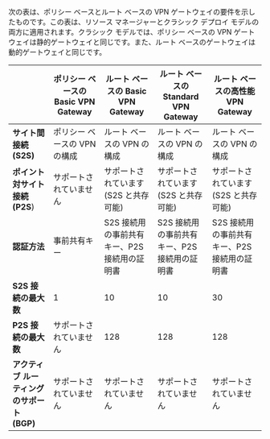 次の表は、ポリシー ベースとルート ベースの VPN ゲートウェイの要件を示したものです。この表は、リソース マネージャーとクラシック デプロイ モデルの両方に適用されます。クラシック モデルでは、ポリシー ベースの VPN ゲートウェイは静的ゲートウェイと同じです。また、ルート ベースのゲートウェイは動的ゲートウェイと同じです。


| | **ポリシー ベースの Basic VPN Gateway** | **ルート ベースの Basic VPN Gateway** | **ルート ベースの Standard VPN Gateway** | **ルート ベースの高性能 VPN Gateway** |
|---|---------------------------------------|---------------------------------------|----------------------------|----------------------------------|
| **サイト間接続 (S2S)** | ポリシー ベースの VPN の構成 | ルート ベースの VPN の構成 | ルート ベースの VPN の構成 | ルート ベースの VPN の構成 |
| **ポイント対サイト接続 (P2S**) | サポートされていません | サポートされています (S2S と共存可能) | サポートされています (S2S と共存可能) | サポートされています (S2S と共存可能) |
| **認証方法** | 事前共有キー | S2S 接続用の事前共有キー、P2S 接続用の証明書 | S2S 接続用の事前共有キー、P2S 接続用の証明書 | S2S 接続用の事前共有キー、P2S 接続用の証明書 |
| **S2S 接続の最大数** | 1 | 10 | 10 | 30 |
| **P2S 接続の最大数** | サポートされていません | 128 | 128 | 128 |
|**アクティブ ルーティングのサポート (BGP)** | サポートされていません | サポートされていません | サポートされていません | サポートされていません |
 

<!---HONumber=AcomDC_0224_2016-->